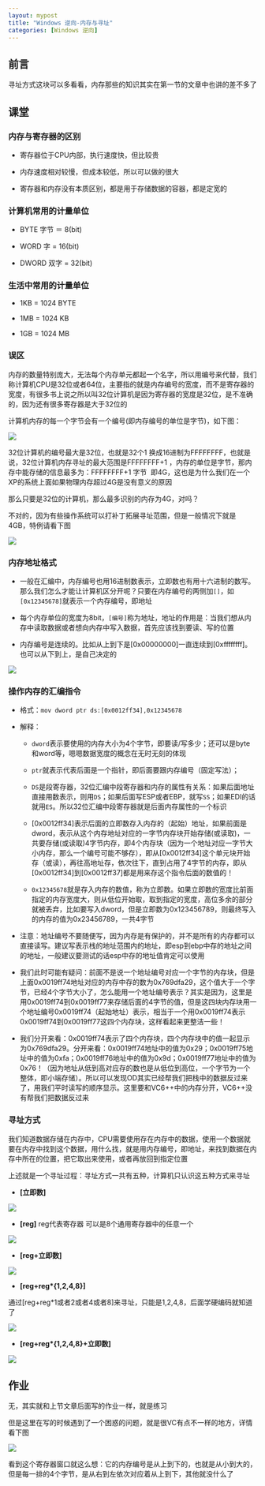 ```yaml
---
layout: mypost
title: "Windows 逆向-内存与寻址"
categories: [Windows 逆向]
---
```


## 前言

寻址方式这块可以多看看，内存那些的知识其实在第一节的文章中也讲的差不多了

## 课堂

### 内存与寄存器的区别

- 寄存器位于CPU内部，执行速度快，但比较贵

- 内存速度相对较慢，但成本较低，所以可以做的很大

- 寄存器和内存没有本质区别，都是用于存储数据的容器，都是定宽的

### 计算机常用的计量单位

- BYTE 字节 ＝ 8(bit)

- WORD 字 = 16(bit)

- DWORD 双字 = 32(bit)

### 生活中常用的计量单位

- 1KB = 1024 BYTE

- 1MB = 1024 KB

- 1GB = 1024 MB

### 误区

内存的数量特别庞大，无法每个内存单元都起一个名字，所以用编号来代替，我们称计算机CPU是32位或者64位，主要指的就是内存编号的宽度，而不是寄存器的宽度，有很多书上说之所以叫32位计算机是因为寄存器的宽度是32位，是不准确的，因为还有很多寄存器是大于32位的

计算机内存的每一个字节会有一个编号(即内存编号的单位是字节)，如下图：

![](images/image-6.png)

32位计算机的编号最大是32位，也就是32个1 换成16进制为FFFFFFFF，也就是说，32位计算机内存寻址的最大范围是FFFFFFFF+1 ，内存的单位是字节，那内存中能存储的信息最多为：FFFFFFFF+1 字节  即4G，这也是为什么我们在一个XP的系统上面如果物理内存超过4G是没有意义的原因

那么只要是32位的计算机，那么最多识别的内存为4G，对吗？

不对的，因为有些操作系统可以打补丁拓展寻址范围，但是一般情况下就是4GB，特例请看下图

![](images/image-7.png)

### 内存地址格式

- 一般在汇编中，内存编号也用16进制数表示，立即数也有用十六进制的数写。那么我们怎么才能让计算机区分开呢？只要在内存编号的两侧加`[]`，如`[0x12345678]`就表示一个内存编号，即地址

- 每个内存单位的宽度为8bit，`[编号]`称为地址，地址的作用是：当我们想从内存中读取数据或者想向内存中写入数据，首先应该找到要读、写的位置

- 内存编号是连续的。比如从上到下是\[0x00000000\]一直连续到\[0xffffffff\]。也可以从下到上，是自己决定的

![](images/image-8.png)

### 操作内存的汇编指令

- 格式：`mov dword ptr ds:[0x0012ff34],0x12345678`

- 解释：
    - `dword`表示要使用的内存大小为4个字节，即要读/写多少；还可以是byte和word等，嗯嗯数据宽度的概念在无时无刻的体现
    
    - `ptr`就表示代表后面是一个指针，即后面要跟内存编号（固定写法）；
    
    - `DS`是段寄存器，32位汇编中段寄存器和内存的属性有关系：如果后面地址直接用数表示，则用`DS`；如果后面写ESP或者EBP，就写`SS`；如果EDI的话就用`ES`。所以32位汇编中段寄存器就是后面内存属性的一个标识
    
    - \[0x0012ff34\]表示后面的立即数存入内存的（起始）地址，如果前面是dword，表示从这个内存地址对应的一字节内存块开始存储(或读取)，一共要存储(或读取)4字节内存，即4个内存块（因为一个地址对应一字节大小内存，那么一个编号可能不够存），即从\[0x0012ff34\]这个单元块开始存（或读），再往高地址存，依次往下，直到占用了4字节的内存，即从\[0x0012ff34\]到\[0x0012ff37\]都是用来存这个指令后面的数值的！
    
    - `0x12345678`就是存入内存的数值，称为立即数。如果立即数的宽度比前面指定的内存宽度大，则从低位开始取，取到指定的宽度，高位多余的部分就被丢弃，比如要写入dword，但是立即数为0x123456789，则最终写入的内存的值为0x23456789，一共4字节

- 注意：地址编号不要随便写，因为内存是有保护的，并不是所有的内存都可以直接读写。建议写表示栈的地址范围内的地址，即esp到ebp中存的地址之间的地址，一般建议要测试的话esp中存的地址值肯定可以使用

- 我们此时可能有疑问：前面不是说一个地址编号对应一个字节的内存块，但是上面0x0019ff74地址对应的内存中存的数为0x769dfa29，这个值大于一个字节，已经4个字节大小了，怎么能用一个地址编号表示？其实是因为，这里是用0x0019ff74到0x0019ff77来存储后面的4字节的值，但是这四块内存块用一个地址编号0x0019ff74（起始地址）表示，相当于一个用0x0019ff74表示0x0019ff74到0x0019ff77这四个内存块，这样看起来更整洁一些！

- 我们分开来看：0x0019ff74表示了四个内存块，四个内存块中的值一起显示为0x769dfa29。分开来看：0x0019ff74地址中的值为0x29；0x0019ff75地址中的值为0xfa；0x0019ff76地址中的值为0x9d；0x0019ff77地址中的值为0x76！（因为地址从低到高对应存的数也是从低位到高位，一个字节为一个整体，即小端存储）。所以可以发现OD其实已经帮我们把栈中的数据反过来了，用我们平时读写的顺序显示。这里要和VC6++中的内存分开，VC6++没有帮我们把数据反过来

### 寻址方式

我们知道数据存储在内存中，CPU需要使用存在内存中的数据，使用一个数据就要在内存中找到这个数据，用什么找，就是用内存编号，即地址，来找到数据在内存中所在的位置，把它取出来使用，或者再放回到指定位置

上述就是一个寻址过程：寻址方式一共有五种，计算机只认识这五种方式来寻址

- **\[立即数\]**

![](images/image-9.png)

- **\[reg\]** reg代表寄存器 可以是8个通用寄存器中的任意一个

![](images/image-10.png)

- **\[reg+立即数\]**

![](images/image-11.png)

- **\[reg+reg\*{1,2,4,8}\]**

通过\[reg+reg\*1或者2或者4或者8\]来寻址，只能是1,2,4,8，后面学硬编码就知道了

![](images/image-12.png)

- **\[reg+reg\*{1,2,4,8}+立即数\]**

![](images/image-13.png)

## 作业

无，其实就和上节文章后面写的作业一样，就是练习

但是这里在写的时候遇到了一个困惑的问题，就是很VC有点不一样的地方，详情看下图

![](images/image-14.png)

看到这个寄存器窗口就这么想：它的内存编号是从上到下的，也就是从小到大的，但是每一排的4个字节，是从右到左依次对应着从上到下，其他就没什么了